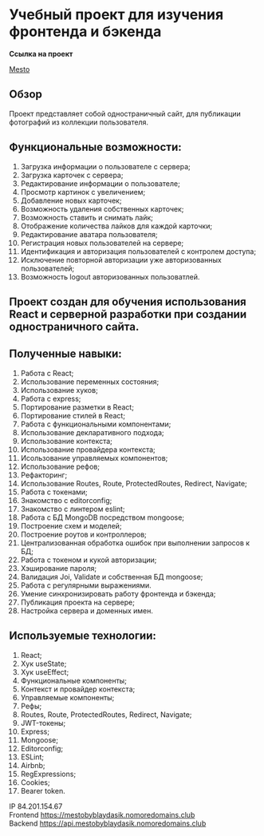  # Учебный проект для изучения фронтенда и бэкенда 

 **Ссылка на проект**

[Mesto](https://mestobyblaydasik.nomoredomains.club)

## Обзор

Проект представляет собой одностраничный сайт, для публикации фотографий из коллекции
пользователя. 

## Функциональные возможности:
1. Загрузка информации о пользователе с сервера;
2. Загрузка карточек с сервера;
3. Редактирование информации о пользователе;
4. Просмотр картинок с увеличением;
5. Добавление новых карточек;
6. Возможность удаления собственных карточек;
7. Возможность ставить и снимать лайк;
8. Отображение количества лайков для каждой карточки;
9. Редактирование аватара пользователя;
10. Регистрация новых пользователей на сервере;
11. Идентификация и авторизация пользователей с контролем доступа;
12. Исключение повторной авторизации уже авторизованных пользователей;
13. Возможность logout авторизованных пользоватлей.

## Проект создан для обучения использования React и серверной разработки при создании одностраничного сайта.

## Полученные навыки:
1. Работа с React;
2. Использование переменных состояния;
3. Использование хуков;
4. Работа с express;
5. Портирование разметки в React;
7. Портирование стилей в React;
8. Работа с функциональными компонентами;
9. Использование декларативного подхода;
10. Использование контекста;
11. Использование провайдера контекста;
12. Исользование управляемых компонентов;
13. Использование рефов;
14. Рефакторинг;
15. Использование Routes, Route, ProtectedRoutes, Redirect, Navigate;
16. Работа с токенами;
17. Знакомство с editorconfig;
18. Знакомство с линтером eslint;
19. Работа с БД MongoDB посредством mongoose;
20. Построение схем и моделей;
21. Построение роутов и контроллеров;
22. Централизованная обработка ошибок при выполнении запросов к БД;
23. Работа с токеном и кукой авторизации;
24. Хэширование пароля;
25. Валидация Joi, Validate и собственная БД mongoose;
26. Работа с регулярными выражениями.
27. Умение синхронизировать работу фронтенда и бэкенда;
28. Публикация проекта на сервере;
30. Настройка сервера и доменных имен.

## Используемые технологии:
1. React;
2. Хук useState;
3. Хук useEffect;
4. Функциональные компоненты;
5. Контекст и провайдер контекста;
6. Управляемые компоненты;
7. Рефы;
8. Routes, Route, ProtectedRoutes, Redirect, Navigate;
9. JWT-токены;
10. Express;
11. Mongoose;
12. Editorconfig;
13. ESLint;
14. Airbnb;
15. RegExpressions;
16. Cookies;
17. Bearer token.

IP 84.201.154.67  
Frontend https://mestobyblaydasik.nomoredomains.club  
Backend https://api.mestobyblaydasik.nomoredomains.club  
